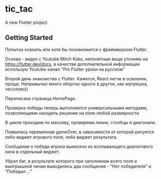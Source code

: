 # tic_tac

A new Flutter project.

## Getting Started

Попытка освоить или хотя бы познакомится с фреймворком Flutter. 

Основа - видео с Youtube Mitch Koko, непонятные вещи уточняю на https://flutter.dev/docs, в качестве дополнительной информации использую Youtube-канал "Pro Flutter уроки на русском"

Второй день знакомства с Flutter. Кажется, React легче в освоении, проще. Непривычно много оберток одного в другое, как матрешка, чесслово))

Переписана страница HomePage.

Проверка победы теперь выполняется универсальными методами, позволяющими находить решение на поле любой размерности

В цикле проходим по массиву, проверяем линии, столбцы и диагонали.

Появилась переменная gameOver, в зависимости от которой рисуется либо виджет игрового поля, либо виджет результата.

Сообщение о победе игрока вынесено из всплывающего диалогового окна в отдельный виджет.

Убрал баг, в результате которого при заполнении всего поля и выигрышной линии выводились два сообщения - "Нет победителя" и "Победил ..."
